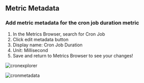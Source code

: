 ## Metric Metadata

### Add metric metadata for the cron job duration metric
1. In the Metrics Browser, search for Cron Job
2. Click edit metadata button
3. Display name: Cron Job Duration
4. Unit: Millisecond
5. Save and return to Metrics Browser to see your changes!

![cronexplorer](../../assets/images/cronexplorer.png)

![cronmetadata](../../assets/images/cronmetadata.png)
